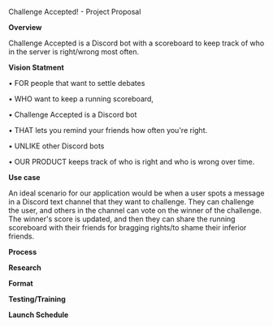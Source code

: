 Challenge Accepted! - Project Proposal


**Overview**

Challenge Accepted is a Discord bot with a scoreboard to keep track of who in the server is right/wrong most often.


**Vision Statment**

• FOR people that want to settle debates

• WHO want to keep a running scoreboard,

• Challenge Accepted is a Discord bot

• THAT lets you remind your friends how often you're right.

• UNLIKE other Discord bots

• OUR PRODUCT keeps track of who is right and who is wrong over time.

**Use case**

An ideal scenario for our application would be when a user spots a message in a Discord text channel that they want to challenge. They can challenge the user, and others in the channel can vote on the winner of the challenge. The winner's score is updated, and then they can share the running scoreboard with their friends for bragging rights/to shame their inferior friends.

**Process**

**Research**

**Format**

**Testing/Training**

**Launch Schedule**

